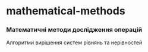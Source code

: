# mathematical-methods
### Математичні методи дослідження операцій
Алгоритми вирішення систем рівнянь та нерівностей
